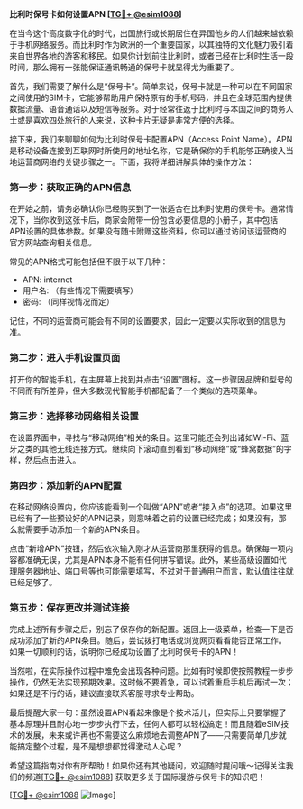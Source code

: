 **比利时保号卡如何设置APN [[TG💪+ @esim1088](https://t.me/s/esim1088)]**

在当今这个高度数字化的时代，出国旅行或长期居住在异国他乡的人们越来越依赖于手机网络服务。而比利时作为欧洲的一个重要国家，以其独特的文化魅力吸引着来自世界各地的游客和移民。如果你计划前往比利时，或者已经在比利时生活一段时间，那么拥有一张能保证通讯畅通的保号卡就显得尤为重要了。

首先，我们需要了解什么是“保号卡”。简单来说，保号卡就是一种可以在不同国家之间使用的SIM卡，它能够帮助用户保持原有的手机号码，并且在全球范围内提供数据流量、语音通话以及短信等服务。对于经常往返于比利时与本国之间的商务人士或是喜欢四处旅行的人来说，这种卡片无疑是非常方便的选择。

接下来，我们来聊聊如何为比利时保号卡配置APN（Access Point Name）。APN是移动设备连接到互联网时所使用的地址名称，它是确保你的手机能够正确接入当地运营商网络的关键步骤之一。下面，我将详细讲解具体的操作方法：

### 第一步：获取正确的APN信息

在开始之前，请务必确认你已经购买到了一张适合在比利时使用的保号卡。通常情况下，当你收到这张卡后，商家会附带一份包含必要信息的小册子，其中包括APN设置的具体参数。如果没有随卡附赠这些资料，你可以通过访问该运营商的官方网站查询相关信息。

常见的APN格式可能包括但不限于以下几种：
- APN: internet
- 用户名: （有些情况下需要填写）
- 密码: （同样视情况而定）

记住，不同的运营商可能会有不同的设置要求，因此一定要以实际收到的信息为准。

### 第二步：进入手机设置页面

打开你的智能手机，在主屏幕上找到并点击“设置”图标。这一步骤因品牌和型号的不同而有所差异，但大多数现代智能手机都配备了一个类似的选项菜单。

### 第三步：选择移动网络相关设置

在设置界面中，寻找与“移动网络”相关的条目。这里可能还会列出诸如Wi-Fi、蓝牙之类的其他无线连接方式。继续向下滚动直到看到“移动网络”或“蜂窝数据”的字样，然后点击进入。

### 第四步：添加新的APN配置

在移动网络设置内，你应该能看到一个叫做“APN”或者“接入点”的选项。如果这里已经有了一些预设好的APN记录，则意味着之前的设置已经完成；如果没有，那么就需要手动添加一个新的APN条目。

点击“新增APN”按钮，然后依次输入刚才从运营商那里获得的信息。确保每一项内容都准确无误，尤其是APN本身不能有任何拼写错误。此外，某些高级设置如代理服务器地址、端口号等也可能需要填写，不过对于普通用户而言，默认值往往就已经足够了。

### 第五步：保存更改并测试连接

完成上述所有步骤之后，别忘了保存你的新配置。返回上一级菜单，检查一下是否成功添加了新的APN条目。随后，尝试拨打电话或浏览网页看看能否正常工作。如果一切顺利的话，说明你已经成功设置了比利时保号卡的APN！

当然啦，在实际操作过程中难免会出现各种问题。比如有时候即使按照教程一步步操作，仍然无法实现预期效果。这时候不要着急，可以试着重启手机后再试一次；如果还是不行的话，建议直接联系客服寻求专业帮助。

最后提醒大家一句：虽然设置APN看起来像是个技术活儿，但实际上只要掌握了基本原理并且耐心地一步步执行下去，任何人都可以轻松搞定！而且随着eSIM技术的发展，未来或许再也不需要这么麻烦地去调整APN了——只需要简单几步就能搞定整个过程，是不是想想都觉得激动人心呢？

希望这篇指南对你有所帮助！如果你还有其他疑问，欢迎随时提问哦～记得关注我们的频道[[TG💪+ @esim1088](https://t.me/s/esim1088)] 获取更多关于国际漫游与保号卡的知识吧！

[[TG💪+ @esim1088](https://t.me/s/esim1088) ![Image](https://i.postimg.cc/4NQfJmqS/Snipaste-2025-05-13-00-14-12.png)]